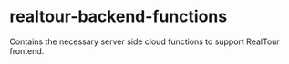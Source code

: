 # realtour-backend-functions
Contains the necessary server side cloud functions to support RealTour frontend.